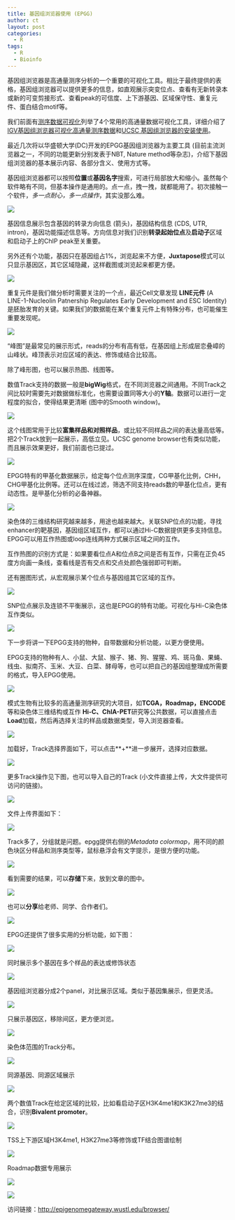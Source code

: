 ```yaml
---
title: 基因组浏览器使用 (EPGG)
author: ct
layout: post
categories:
  - R
tags:
  - R
  - Bioinfo
---
```


基因组浏览器是高通量测序分析的一个重要的可视化工具。相比于最终提供的表格，基因组浏览器可以提供更多的信息，如直观展示突变位点、查看有无新转录本或新的可变剪接形式、查看peak的可信度、上下游基因、区域保守性、重复元件、蛋白结合motif等。

我们前面有[测序数据可视化](https://mp.weixin.qq.com/s/8EqULhLCyNttijO9bUm0BQ)列举了4个常用的高通量数据可视化工具，详细介绍了[IGV基因组浏览器可视化高通量测序数据](https://mp.weixin.qq.com/s/vWQUNgVujCTdZgZZ2_AZfQ)和[UCSC 基因组浏览器的安装使用](https://mp.weixin.qq.com/s/b7Cppdm-vMTgZfFVC3Q1lQ)。

最近几次将以华盛顿大学(DC)开发的EPGG基因组浏览器为主要工具 (目前主流浏览器之一，不同的功能更新分别发表于NBT, Nature method等杂志)，介绍下基因组浏览器的基本展示内容、各部分含义、使用方式等。

基因组浏览器都可以按照**位置**或**基因名字**搜索，可进行局部放大和缩小。虽然每个软件略有不同，但基本操作是通用的。点一点，拽一拽，就都能用了。初次接触一个软件，*多一点耐心，多一点操作*，其实没那么难。

![](http://www.ehbio.com/ehbio_resource/EPGG_navigation.png)

基因信息展示包含基因的转录方向信息 (箭头)，基因结构信息 (CDS, UTR, intron)，基因功能描述信息等。方向信息对我们识别**转录起始位点**及**启动子**区域和启动子上的ChIP peak至关重要。

另外还有个功能，基因只在基因组占1%，浏览起来不方便，**Juxtapose**模式可以只显示基因区，其它区域隐藏，这样截图或浏览起来都更方便。

![](http://www.ehbio.com/ehbio_resource/EPGG_gene.png)

重复元件是我们做分析时需要关注的一个点，最近Cell文章发现 **LINE元件** (A LINE-1-Nucleolin Patnership Regulates Early Development and ESC Identity)是胚胎发育的关键。如果我们的数据能在某个重复元件上有特殊分布，也可能催生重要发现呢。

![](http://www.ehbio.com/ehbio_resource/EPGG_rep.png)

“峰图”是最常见的展示形式，reads的分布有高有低，在基因组上形成层恋叠嶂的山峰状。峰顶表示对应区域的表达、修饰或结合比较高。

除了峰形图，也可以展示热图、线图等。

数值Track支持的数据一般是**bigWig**格式，在不同浏览器之间通用。不同Track之间比较时需要先对数据做标准化，也需要设置同等大小的**Y轴**。数据可以进行一定程度的拟合，使得结果更清晰 (图中的Smooth window)。

![](http://www.ehbio.com/ehbio_resource/EPGG_numerical_track.png)

这个线图常用于比较**富集样品和对照样品**，或比较不同样品之间的表达量高低等。把2个Track放到一起展示，高低立见。UCSC genome browser也有类似功能，而且展示效果更好，我们前面也已提过。

![](http://www.ehbio.com/ehbio_resource/EPGG_linplot3.png)

EPGG特有的甲基化数据展示，给定每个位点测序深度，CG甲基化比例，CHH，CHG甲基化比例等。还可以在线过滤，筛选不同支持reads数的甲基化位点，更有动态性。是甲基化分析的必备神器。

![](http://www.ehbio.com/ehbio_resource/EPGG_methylc_track.png)

染色体的三维结构研究越来越多，用途也越来越大。关联SNP位点的功能，寻找enhancer的靶基因，基因组区域互作，都可以通过Hi-C数据提供更多支持信息。EPGG可以用互作热图或loop连线两种方式展示区域之间的互作。

互作热图的识别方式是：如果要看位点A和位点B之间是否有互作，只需在正负45度方向画一条线，查看线是否有交点和交点处颜色强弱即可判断。

还有圈图形式，从宏观展示某个位点与基因组其它区域的互作。

![](http://www.ehbio.com/ehbio_resource/EPGG_long_range_hic.png)

SNP位点展示及连锁不平衡展示，这也是EPGG的特有功能。可视化与Hi-C染色体互作类似。

![](http://www.ehbio.com/ehbio_resource/EPGG_snp_ld.png)

下一步将讲一下EPGG支持的物种，自带数据和分析功能，以更方便使用。

EPGG支持的物种有人、小鼠、大鼠、猴子、猪、狗、猩猩、鸡、斑马鱼、果蝇、线虫、拟南芥、玉米、大豆、白菜、酵母等，也可以把自己的基因组整理成所需要的格式，导入EPGG使用。

![](http://www.ehbio.com/ehbio_resource/washu_species.gif)

模式生物有比较多的高通量测序研究的大项目，如**TCGA，Roadmap，ENCODE**等和染色体三维结构或互作 **Hi-C、ChIA-PET**研究等公共数据，可以直接点击**Load**加载，然后再选择关注的样品或数据类型，导入浏览器查看。

![](http://www.ehbio.com/ehbio_resource/epgg_public_track_hsa.png)

加载好，Track选择界面如下，可以点击**+**进一步展开，选择对应数据。

![](http://www.ehbio.com/ehbio_resource/epgg_track_select.png)

更多Track操作见下图，也可以导入自己的Track (小文件直接上传，大文件提供可访问的链接)。

![](http://www.ehbio.com/ehbio_resource/epgg_custome_track.png)

文件上传界面如下：

![](http://www.ehbio.com/ehbio_resource/epgg_file_upload.png)

Track多了，分组就是问题。epgg提供右侧的*Metadata colormap*，用不同的颜色块区分样品和测序类型等，鼠标悬浮会有文字提示，是很方便的功能。

![](http://www.ehbio.com/ehbio_resource/epgg_metadata.png)

看到需要的结果，可以**存储**下来，放到文章的图中。

![](http://www.ehbio.com/ehbio_resource/epgg_screenshot.png)

也可以**分享**给老师、同学、合作者们。

![](http://www.ehbio.com/ehbio_resource/epgg_session.png)

EPGG还提供了很多实用的分析功能，如下图：

![](http://www.ehbio.com/ehbio_resource/epgg_apps.png)

同时展示多个基因在多个样品的表达或修饰状态

![](http://www.ehbio.com/ehbio_resource/epgg_geneset.png)

基因组浏览器分成2个panel，对比展示区域。类似于基因集展示，但更灵活。

![](http://www.ehbio.com/ehbio_resource/epgg_splitpanel.png)

只展示基因区，移除间区，更方便浏览。

![](http://www.ehbio.com/ehbio_resource/epgg_juxtaposition.png)

染色体范围的Track分布。

![](http://www.ehbio.com/ehbio_resource/epgg_genomesnapshot.png)

同源基因、同源区域展示

![](http://www.ehbio.com/ehbio_resource/epgg_ortholog.png)

两个数值Track在给定区域的比较，比如看启动子区H3K4me1和K3K27me3的结合，识别**Bivalent promoter**。

![](http://www.ehbio.com/ehbio_resource/epgg_scatterplot.png)

TSS上下游区域H3K4me1, H3K27me3等修饰或TF结合图谱绘制

![](http://www.ehbio.com/ehbio_resource/epgg_geneplot.png)

Roadmap数据专用展示

![](http://www.ehbio.com/ehbio_resource/epgg_roadmap.png)

![](http://www.ehbio.com/ehbio_resource/epgg_roadmap_crosssp.png)



访问链接：<http://epigenomegateway.wustl.edu/browser/>

